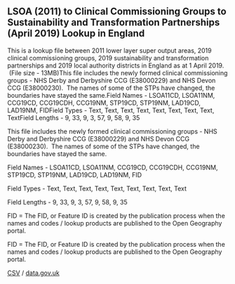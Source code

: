 ## LSOA (2011) to Clinical Commissioning Groups to Sustainability and Transformation Partnerships (April 2019) Lookup in England

This is a lookup file between 2011 lower layer super output areas, 2019 clinical commissioning groups, 2019 sustainability and transformation partnerships and 2019 local authority districts in England as at 1 April 2019.   (File size - 13MB)This
file includes the newly formed clinical commissioning groups - NHS Derby and
Derbyshire CCG (E38000229) and NHS Devon CCG (E38000230).  The names of some of the STPs have changed, the boundaries have stayed the same.Field Names - LSOA11CD, LSOA11NM, CCG19CD, CCG19CDH, CCG19NM, STP19CD, STP19NM, LAD19CD, LAD19NM, FIDField Types - Text, Text, Text, Text, Text, Text, Text, Text, TextField Lengths - 9, 33, 9, 3, 57, 9, 58, 9, 35

This
file includes the newly formed clinical commissioning groups - NHS Derby and
Derbyshire CCG (E38000229) and NHS Devon CCG (E38000230).  The names of some of the STPs have changed, the boundaries have stayed the same.

Field Names - LSOA11CD, LSOA11NM, CCG19CD, CCG19CDH, CCG19NM, STP19CD, STP19NM, LAD19CD, LAD19NM, FID



Field Types - Text, Text, Text, Text, Text, Text, Text, Text, Text

Field Lengths - 9, 33, 9, 3, 57, 9, 58, 9, 35

FID = The
FID, or Feature ID is created by the publication process when the names and
codes / lookup products are published to the Open Geography portal. 

FID = The
FID, or Feature ID is created by the publication process when the names and
codes / lookup products are published to the Open Geography portal. 

[CSV](csv/161.csv) / [data.gov.uk](https://data.gov.uk/dataset/1237f400-04db-4f19-b03e-665024a90598/lsoa-2011-to-clinical-commissioning-groups-to-sustainability-and-transformation-partnerships-april-2019-lookup-in-england)

